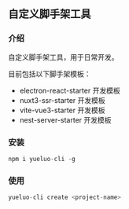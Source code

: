## 自定义脚手架工具

### 介绍

自定义脚手架工具，用于日常开发。

目前包括以下脚手架模板：

* electron-react-starter 开发模板
* nuxt3-ssr-starter 开发模板
* vite-vue3-starter 开发模板
* nest-server-starter 开发模板

### 安装

```js
npm i yueluo-cli -g
```

### 使用

```js
yueluo-cli create <project-name>
```